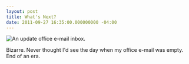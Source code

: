 ```yaml
---
layout: post
title: What's Next?
date: 2011-09-27 16:35:00.000000000 -04:00
---
```

![An update office e-mail inbox.]({{site.post-images}}/DakotaMail_Empty.png)


Bizarre. Never thought I'd see the day when my office e-mail was empty. End of an era.
